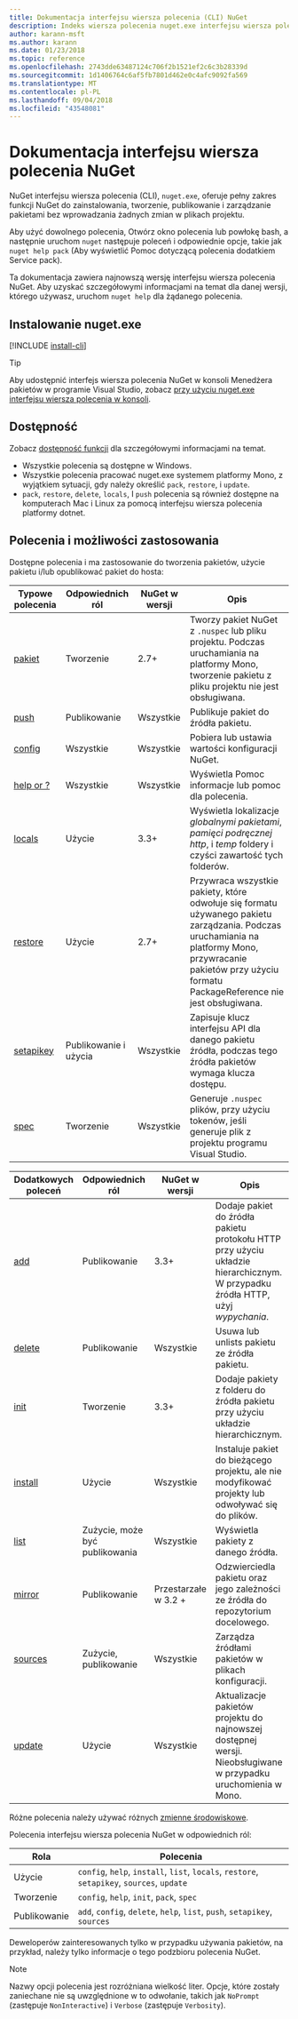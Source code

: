 ```yaml
---
title: Dokumentacja interfejsu wiersza polecenia (CLI) NuGet
description: Indeks wiersza polecenia nuget.exe interfejsu wiersza polecenia
author: karann-msft
ms.author: karann
ms.date: 01/23/2018
ms.topic: reference
ms.openlocfilehash: 2743dde63487124c706f2b1521ef2c6c3b28339d
ms.sourcegitcommit: 1d1406764c6af5fb7801d462e0c4afc9092fa569
ms.translationtype: MT
ms.contentlocale: pl-PL
ms.lasthandoff: 09/04/2018
ms.locfileid: "43548081"
---
```

# <a name="nuget-cli-reference"></a>Dokumentacja interfejsu wiersza polecenia NuGet

NuGet interfejsu wiersza polecenia (CLI), `nuget.exe`, oferuje pełny zakres funkcji NuGet do zainstalowania, tworzenie, publikowanie i zarządzanie pakietami bez wprowadzania żadnych zmian w plikach projektu.

Aby użyć dowolnego polecenia, Otwórz okno polecenia lub powłokę bash, a następnie uruchom `nuget` następuje poleceń i odpowiednie opcje, takie jak `nuget help pack` (Aby wyświetlić Pomoc dotyczącą polecenia dodatkiem Service pack).

Ta dokumentacja zawiera najnowszą wersję interfejsu wiersza polecenia NuGet. Aby uzyskać szczegółowymi informacjami na temat dla danej wersji, którego używasz, uruchom `nuget help` dla żądanego polecenia.

## <a name="installing-nugetexe"></a>Instalowanie nuget.exe

[!INCLUDE [install-cli](../includes/install-cli.md)]

> [!Tip]
> Aby udostępnić interfejs wiersza polecenia NuGet w konsoli Menedżera pakietów w programie Visual Studio, zobacz [przy użyciu nuget.exe interfejsu wiersza polecenia w konsoli](package-manager-console.md#using-the-nugetexe-cli-in-the-console).

## <a name="availability"></a>Dostępność

Zobacz [dostępność funkcji](../install-nuget-client-tools.md#feature-availability) dla szczegółowymi informacjami na temat.

- Wszystkie polecenia są dostępne w Windows.
- Wszystkie polecenia pracować nuget.exe systemem platformy Mono, z wyjątkiem sytuacji, gdy należy określić `pack`, `restore`, i `update`.
- `pack`, `restore`, `delete`, `locals`, I `push` polecenia są również dostępne na komputerach Mac i Linux za pomocą interfejsu wiersza polecenia platformy dotnet.

## <a name="commands-and-applicability"></a>Polecenia i możliwości zastosowania

Dostępne polecenia i ma zastosowanie do tworzenia pakietów, użycie pakietu i/lub opublikować pakiet do hosta:

| Typowe polecenia | Odpowiednich ról | NuGet w wersji | Opis |
| --- | --- | --- | --- |
| [pakiet](cli-ref-pack.md) | Tworzenie | 2.7+ | Tworzy pakiet NuGet z `.nuspec` lub pliku projektu. Podczas uruchamiania na platformy Mono, tworzenie pakietu z pliku projektu nie jest obsługiwana. |
| [push](cli-ref-push.md) | Publikowanie | Wszystkie | Publikuje pakiet do źródła pakietu. |
| [config](cli-ref-config.md) | Wszystkie | Wszystkie | Pobiera lub ustawia wartości konfiguracji NuGet. |
| [help or ?](cli-ref-help.md) | Wszystkie | Wszystkie | Wyświetla Pomoc informacje lub pomoc dla polecenia. |
| [locals](cli-ref-locals.md) | Użycie | 3.3+ | Wyświetla lokalizacje *globalnymi pakietami*, *pamięci podręcznej http*, i *temp* foldery i czyści zawartość tych folderów. |
| [restore](cli-ref-restore.md) | Użycie | 2.7+ | Przywraca wszystkie pakiety, które odwołuje się formatu używanego pakietu zarządzania. Podczas uruchamiania na platformy Mono, przywracanie pakietów przy użyciu formatu PackageReference nie jest obsługiwana. |
| [setapikey](cli-ref-setapikey.md) | Publikowanie i użycia | Wszystkie | Zapisuje klucz interfejsu API dla danego pakietu źródła, podczas tego źródła pakietów wymaga klucza dostępu. |
| [spec](cli-ref-spec.md) | Tworzenie | Wszystkie | Generuje `.nuspec` plików, przy użyciu tokenów, jeśli generuje plik z projektu programu Visual Studio. |

| Dodatkowych poleceń | Odpowiednich ról | NuGet w wersji | Opis |
| --- | --- | --- | --- |
| [add](cli-ref-add.md) | Publikowanie | 3.3+ | Dodaje pakiet do źródła pakietu protokołu HTTP przy użyciu układzie hierarchicznym. W przypadku źródła HTTP, użyj *wypychania*. |
| [delete](cli-ref-delete.md) | Publikowanie | Wszystkie | Usuwa lub unlists pakietu ze źródła pakietu. |
| [init](cli-ref-init.md) | Tworzenie | 3.3+ | Dodaje pakiety z folderu do źródła pakietu przy użyciu układzie hierarchicznym. |
| [install](cli-ref-install.md) | Użycie | Wszystkie | Instaluje pakiet do bieżącego projektu, ale nie modyfikować projekty lub odwoływać się do plików. |
| [list](cli-ref-list.md) | Zużycie, może być publikowania | Wszystkie | Wyświetla pakiety z danego źródła. |
| [mirror](cli-ref-mirror.md) | Publikowanie | Przestarzałe w 3.2 + | Odzwierciedla pakietu oraz jego zależności ze źródła do repozytorium docelowego. |
| [sources](cli-ref-sources.md) | Zużycie, publikowanie | Wszystkie | Zarządza źródłami pakietów w plikach konfiguracji. |
| [update](cli-ref-update.md) | Użycie | Wszystkie | Aktualizacje pakietów projektu do najnowszej dostępnej wersji. Nieobsługiwane w przypadku uruchomienia w Mono. |

Różne polecenia należy używać różnych [zmienne środowiskowe](cli-ref-environment-variables.md).

Polecenia interfejsu wiersza polecenia NuGet w odpowiednich ról:

| Rola | Polecenia |
| --- | --- |
| Użycie | `config`, `help`, `install`, `list`, `locals`, `restore`, `setapikey`, `sources`, `update` |
| Tworzenie | `config`, `help`, `init`, `pack`, `spec` |
| Publikowanie | `add`, `config`, `delete`, `help`, `list`, `push`, `setapikey`, `sources` |

Deweloperów zainteresowanych tylko w przypadku używania pakietów, na przykład, należy tylko informacje o tego podzbioru polecenia NuGet.

> [!Note]
> Nazwy opcji polecenia jest rozróżniana wielkość liter. Opcje, które zostały zaniechane nie są uwzględnione w to odwołanie, takich jak `NoPrompt` (zastępuje `NonInteractive`) i `Verbose` (zastępuje `Verbosity`).
